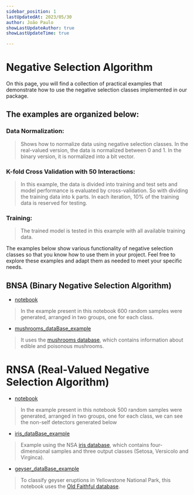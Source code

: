 ```yaml
---
sidebar_position: 1
lastUpdatedAt: 2023/05/30
author: João Paulo
showLastUpdateAuthor: true
showLastUpdateTime: true

---
```


# Negative Selection Algorithm

On this page, you will find a collection of practical examples that demonstrate how to use the negative selection classes implemented in our package.

## The examples are organized below:

### Data Normalization:
> Shows how to normalize data using negative selection classes. In the real-valued version, the data is normalized between 0 and 1. In the binary version, it is normalized into a bit vector.

### K-fold Cross Validation with 50 Interactions:
> In this example, the data is divided into training and test sets and model performance is evaluated by cross-validation. So with dividing the training data into k parts. In each iteration, 10% of the training data is reserved for testing.

### Training:
> The trained model is tested in this example with all available training data.

The examples below show various functionality of negative selection classes so that you know how to use them in your project. Feel free to explore these examples and adapt them as needed to meet your specific needs.

## BNSA (Binary Negative Selection Algorithm)

+ [notebook](https://github.com/AIS-Package/aisp/blob/main/examples/BNSA/example_with_randomly_generated_dataset-en.ipynb) 
> In the example present in this notebook 600 random samples were generated, arranged in two groups, one for each class.

+ [mushrooms_dataBase_example](https://github.com/AIS-Package/aisp/blob/main/examples/BNSA/mushrooms_dataBase_example_en.ipynb)
>  It uses the [mushrooms database](https://www.kaggle.com/datasets/uciml/mushroom-classification), which contains information about edible and poisonous mushrooms.

# RNSA (Real-Valued Negative Selection Algorithm)

+ [notebook](https://github.com/AIS-Package/aisp/blob/main/examples/RNSA/example_with_randomly_generated_dataset-en.ipynb) 
> In the example present in this notebook 500 random samples were generated, arranged in two groups, one for each class, we can see the non-self detectors generated below
+ [iris_dataBase_example](https://github.com/AIS-Package/aisp/blob/main/examples/RNSA/iris_dataBase_example_en.ipynb)
> Example using the NSA [iris database](https://archive.ics.uci.edu/ml/datasets/iris), which contains four-dimensional samples and three output classes (Setosa, Versicolo and Virginca).
+ [geyser_dataBase_example](https://github.com/AIS-Package/aisp/blob/main/examples/RNSA/geyser_dataBase_example_en.ipynb)
> To classify geyser eruptions in Yellowstone National Park, this notebook uses the [Old Faithful database](https://github.com/mwaskom/seaborn-data/blob/master/geyser.csv).